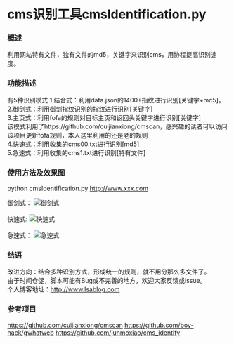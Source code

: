 # cms识别工具cmsIdentification.py<br/>

### 概述<br/>

利用网站特有文件，独有文件的md5，关键字来识别cms，用协程提高识别速度。

### 功能描述<br/>

有5种识别模式
1.结合式：利用data.json的1400+指纹进行识别[关键字+md5]。<br/>
2.御剑式：利用御剑指纹识别的指纹进行识别[关键字]<br/>
3.主页式：利用fofa的规则对目标主页和返回头关键字进行识别[关键字]<br/>
该模式利用了https://github.com/cuijianxiong/cmscan，感兴趣的读者可以访问该项目更新fofa规则，本人这里利用的还是老的规则<br/>
4.快速式：利用收集的cms00.txt进行识别[md5]<br/>
5.急速式：利用收集的cms1.txt进行识别[特有文件]<br/>

### 使用方法及效果图<br/>

python cmsIdentification.py http://www.xxx.com<br/>

御剑式：
![御剑式](https://github.com/theLSA/cmsIdentification/raw/master/demo/cms00.png)
<br/><br/>
快速式:
![快速式](https://github.com/theLSA/cmsIdentification/raw/master/demo/cms01.png)
<br/><br/>
急速式：
![急速式](https://github.com/theLSA/cmsIdentification/raw/master/demo/cms02.png)
<br/>

### 结语<br/>
改进方向：结合多种识别方式，形成统一的规则，就不用分那么多文件了。<br/>
由于时间仓促，脚本可能有Bug或不完善的地方，欢迎大家反馈或issue。<br/>
个人博客地址：http://www.lsablog.com

### 参考项目
https://github.com/cuijianxiong/cmscan
https://github.com/boy-hack/gwhatweb
https://github.com/junmoxiao/cms_identify